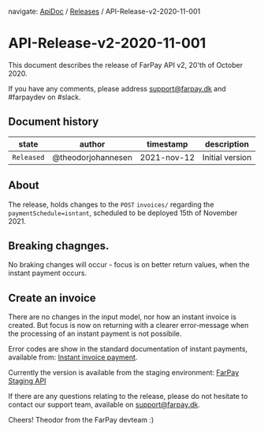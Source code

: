 navigate: [ApiDoc](README.md) / [Releases](Releases.md) / API-Release-v2-2020-11-001

# API-Release-v2-2020-11-001
This document describes the release of FarPay API v2, 20'th of October 2020.

If you have any comments, please address support@farpay.dk and #farpaydev on #slack.

## Document history

state        | author             | timestamp   | description
-------------|--------------------|-------------|--------------------
`Released` | @theodorjohannesen | 2021-nov-12 | Initial version

## About
The release, holds changes to the `POST` `invoices/` regarding the `paymentSchedule=isntant`, scheduled to be deployed 15th of November 2021.

## Breaking chagnges.
No braking changes will occur - focus is on better return values, when the instant payment occurs.

## Create an invoice
There are no changes in the input model, nor how an instant invoice is created. But focus is now on returning with a clearer error-message when the processing of an instant payment is not possibile.

Error codes are show in the standard documentation of instant payments, available from: [Instant invoice payment](InvoiceInstantPayment.md).

Currently the version is available from the staging environment: [FarPay Staging API](https://farpay-api-staging.azurewebsites.net/swagger/ui/index)

If there are any questions relating to the release, please do not hesitate to contact our support team, available on support@farpay.dk.

Cheers!
Theodor from the FarPay devteam :)
